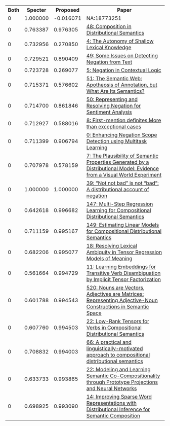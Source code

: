 <html><table><tr>
<th>Both</th>
<th>Specter</th>
<th>Proposed</th>
<th>Paper</th>
</tr>
<tr>
<td>0</td>
<td>1.000000</td>
<td>-0.016071</td>
<td>NA:18773251</td>
</tr>
<tr>
<td>0</td>
<td>0.763387</td>
<td>0.976305</td>
<td><a href="https://www.semanticscholar.org/paper/40ffa1500a079d41fce48066fbb3c3ac4c4369f6">48: Composition in Distributional Semantics</a></td>
</tr>
<tr>
<td>0</td>
<td>0.732956</td>
<td>0.270850</td>
<td><a href="https://www.semanticscholar.org/paper/52997c427f1ce97d0ec70af265af62cc1d73d704">4: The Autonomy of Shallow Lexical Knowledge</a></td>
</tr>
<tr>
<td>0</td>
<td>0.729521</td>
<td>0.890409</td>
<td><a href="https://www.semanticscholar.org/paper/1a29aca86eb2850a4d6df547b99356a806d8f040">49: Some Issues on Detecting Negation from Text</a></td>
</tr>
<tr>
<td>0</td>
<td>0.723728</td>
<td>0.269077</td>
<td><a href="https://www.semanticscholar.org/paper/8d7c7359b4e9ae52d5318c6f2116195006a05b48">5: Negation in Contextual Logic</a></td>
</tr>
<tr>
<td>0</td>
<td>0.715371</td>
<td>0.576602</td>
<td><a href="https://www.semanticscholar.org/paper/2f8f048c4bae8a47137303c33651b38bc1bda9fc">51: The Semantic Web: Apotheosis of Annotation, but What Are Its Semantics?</a></td>
</tr>
<tr>
<td>0</td>
<td>0.714700</td>
<td>0.861846</td>
<td><a href="https://www.semanticscholar.org/paper/09a470daad7f0db3efa3cd0e402a0129dedfba1f">50: Representing and Resolving Negation for Sentiment Analysis</a></td>
</tr>
<tr>
<td>0</td>
<td>0.712927</td>
<td>0.588016</td>
<td><a href="https://www.semanticscholar.org/paper/88c73a5b4cecf7f887089b613d8becd07be26f26">8: First-mention definites:More than exceptional cases</a></td>
</tr>
<tr>
<td>0</td>
<td>0.711399</td>
<td>0.906794</td>
<td><a href="https://www.semanticscholar.org/paper/de283553e9d2661871ef0144a9ff761931772172">0: Enhancing Negation Scope Detection using Multitask Learning</a></td>
</tr>
<tr>
<td>0</td>
<td>0.707978</td>
<td>0.578159</td>
<td><a href="https://www.semanticscholar.org/paper/3694da71b6beeb5e791861e0fe10974cbd87176e">7: The Plausibility of Semantic Properties Generated by a Distributional Model: Evidence from a Visual World Experiment</a></td>
</tr>
<tr>
<td>0</td>
<td>1.000000</td>
<td>1.000000</td>
<td><a href="https://www.semanticscholar.org/paper/a85b862a1995ea977ead95ad66a40a9cc9e9cdc1">39: “Not not bad” is not “bad”: A distributional account of negation</a></td>
</tr>
<tr>
<td>0</td>
<td>0.642618</td>
<td>0.996682</td>
<td><a href="https://www.semanticscholar.org/paper/607cca37c1429b7380df35b3f761ae1499aa84ab">147: Multi-Step Regression Learning for Compositional Distributional Semantics</a></td>
</tr>
<tr>
<td>0</td>
<td>0.711159</td>
<td>0.995167</td>
<td><a href="https://www.semanticscholar.org/paper/8d9da542a6aa92fece5dfb7eecfb44ae7de0f664">149: Estimating Linear Models for Compositional Distributional Semantics</a></td>
</tr>
<tr>
<td>0</td>
<td>0.682206</td>
<td>0.995077</td>
<td><a href="https://www.semanticscholar.org/paper/afa78601a2774f18d2610ad58ccf80df53a0b2bc">18: Resolving Lexical Ambiguity in Tensor Regression Models of Meaning</a></td>
</tr>
<tr>
<td>0</td>
<td>0.561664</td>
<td>0.994729</td>
<td><a href="https://www.semanticscholar.org/paper/b0dae0bfb19358749651901ce915c564e00d0e23">11: Learning Embeddings for Transitive Verb Disambiguation by Implicit Tensor Factorization</a></td>
</tr>
<tr>
<td>0</td>
<td>0.601788</td>
<td>0.994543</td>
<td><a href="https://www.semanticscholar.org/paper/37efe2ef1b9d27cc598361a8013ec888a6f7c4d8">520: Nouns are Vectors, Adjectives are Matrices: Representing Adjective-Noun Constructions in Semantic Space</a></td>
</tr>
<tr>
<td>0</td>
<td>0.607760</td>
<td>0.994503</td>
<td><a href="https://www.semanticscholar.org/paper/7729fbebff327bebb9292dc1c51c51dd55390954">22: Low-Rank Tensors for Verbs in Compositional Distributional Semantics</a></td>
</tr>
<tr>
<td>0</td>
<td>0.708832</td>
<td>0.994003</td>
<td><a href="https://www.semanticscholar.org/paper/110fa4fa9322f664779400f084aaa2ca717d291c">66: A practical and linguistically-motivated approach to compositional distributional semantics</a></td>
</tr>
<tr>
<td>0</td>
<td>0.633733</td>
<td>0.993865</td>
<td><a href="https://www.semanticscholar.org/paper/4698d8541355c94174a711e77247cd71c7cfdac4">22: Modeling and Learning Semantic Co-Compositionality through Prototype Projections and Neural Networks</a></td>
</tr>
<tr>
<td>0</td>
<td>0.698925</td>
<td>0.993090</td>
<td><a href="https://www.semanticscholar.org/paper/b462b3739aee93ec09deca5663aad2631820b9f3">14: Improving Sparse Word Representations with Distributional Inference for Semantic Composition</a></td>
</tr>
</table></html>
